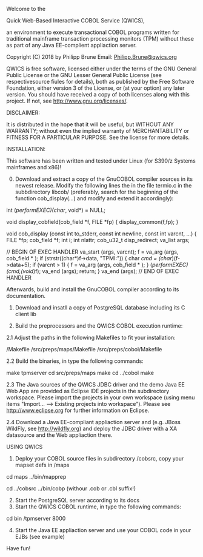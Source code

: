 Welcome to the 

Quick Web-Based Interactive COBOL Service (QWICS), 

an environment to execute transactional COBOL programs written for traditional mainframe transaction processing monitors (TPM) without these as part of any Java EE-complient appliaction server.

Copyright (C) 2018 by Philipp Brune  Email: Philipp.Brune@qwics.org   

QWICS is free software, licensed either under the terms of the GNU General Public License or the GNU Lesser General Public License (see respectivesource fiules for details), both as published by the Free Software Foundation, either version 3 of the License, or (at your option) any later version. 
You should have received a copy of both licenses along with this project. If not, see <http://www.gnu.org/licenses/>.  


DISCLAIMER:

It is distributed in the hope that it will be useful, but WITHOUT ANY WARRANTY; without even the implied warranty of MERCHANTABILITY or FITNESS FOR A PARTICULAR PURPOSE. See the license for more details.  


INSTALLATION:

This software has been written and tested under Linux (for S390/z Systems mainframes and x86)!

0. Download and extract a copy of the GnuCOBOL compiler sources in its newest release. Modify the following lines the in the file termio.c in the subbdirectory libcob/ (preferably, search for the beginning of the function cob_display(...) and modify and extend it accordingly):

int (*performEXEC)(char*, void*) = NULL;

void display_cobfield(cob_field *f, FILE *fp) {
    display_common(f,fp);
}


void
cob_display (const int to_stderr,
   const int newline, const int varcnt, 
   ...)
{
        FILE            *fp;
        cob_field       *f;
        int             i;
        int             nlattr;
        cob_u32_t       disp_redirect;
        va_list         args;

// BEGIN OF EXEC HANDLER
        va_start (args, varcnt);
        f = va_arg (args, cob_field * );
        if (strstr((char*)f->data,
        			    "TPMI:")) {
           char *cmd 
                = (char*)(f->data+5);
            if (varcnt > 1) {
                f = va_arg (args, 
                      cob_field * );
            }
           (*performEXEC)(cmd,(void*)f);
           va_end (args);
           return;
         }
         va_end (args);
// END OF EXEC HANDLER

Afterwards, build and install the GnuCOBOL compiler according to its documentation.

1. Download and insatll a copy of PostgreSQL database including its C client lib

2. Build the preprocessors and the QWICS COBOL execution runtime:

2.1  Adjust the paths in the following Makefiles to fit your installation:

<QWICSROOTDIR>/Makefile
<QWICSROOTDIR>/src/preps/maps/Makefile
<QWICSROOTDIR>/src/preps/cobol/Makefile

2.2 Build the binaries, in <QWICSROOTDIR> type the following commands:

make tpmserver
cd src/preps/maps
make
cd ../cobol
make

2.3 The Java sources of the QWICS JDBC driver and the demo Java EE Web App are provided as Eclipse IDE projects in the subdirectory workspace. Please import the projects in your own workspace (using menu items "Import... --> Existing projects into workspace"). Please see http://www.eclipse.org for further information on Eclipse.

2.4 Download a Java EE-compliant appliaction server and (e.g. JBoss WildFly, see http://wildfly.org) and deploy the JDBC driver with a XA datasource and the Web appliaction there.


USING QWICS

1. Deploy your COBOL source files in subdirectory <QWICSROOTDIR>/cobsrc, copy your mapset defs in <QWICSROOTDIR>/maps

cd maps
../bin/mapprep <MAPFILE>

cd ../cobsrc
../bin/cobp <COBOLMODULENAME>   (withour .cob or .cbl suffix!) 


2. Start the PostgreSQL server according to its docs
3. Start the QWICS COBOL runtime, in <QWICSROOTDIR> type the following commands:

cd bin
/tpmserver 8000

4. Start the Java EE appliaction server and use your COBOL code in your EJBs (see example)
 

Have fun!

